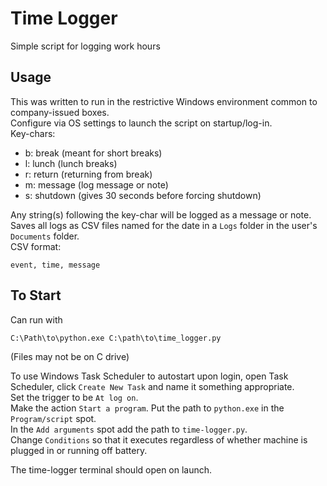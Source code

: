 # Time Logger
Simple script for logging work hours

## Usage
This was written to run in the restrictive Windows environment common to company-issued boxes.\
Configure via OS settings to launch the script on startup/log-in.\
Key-chars:
- b: break (meant for short breaks)
- l: lunch (lunch breaks)
- r: return (returning from break)
- m: message (log message or note)
- s: shutdown (gives 30 seconds before forcing shutdown)

Any string(s) following the key-char will be logged as a message or note.\
Saves all logs as CSV files named for the date in a `Logs` folder in the user's `Documents` folder.\
CSV format:
```
event, time, message
```

## To Start
Can run with
```batch
C:\Path\to\python.exe C:\path\to\time_logger.py
```
(Files may not be on C drive)

To use Windows Task Scheduler to autostart upon login, open Task Scheduler, click `Create New Task` and name it something appropriate.\
Set the trigger to be `At log on`.\
Make the action `Start a program`. Put the path to `python.exe` in the `Program/script` spot.\
In the `Add arguments` spot add the path to `time-logger.py`.\
Change `Conditions` so that it executes regardless of whether machine is plugged in or running off battery.

The time-logger terminal should open on launch.
